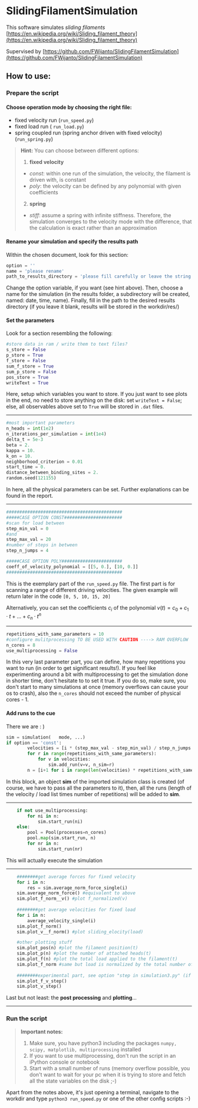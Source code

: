 ﻿# SlidingFilamentSimulation

This software simulates *sliding filaments* [https://en.wikipedia.org/wiki/Sliding_filament_theory](https://en.wikipedia.org/wiki/Sliding_filament_theory)

Supervised by [https://github.com/FWijanto/SlidingFilamentSimulation](https://github.com/FWijanto/SlidingFilamentSimulation)

## How to use:

### **Prepare** the script

#### **Choose operation mode** by choosing the right file:

 - fixed velocity run (`run_speed.py`) 
 - fixed load run ( `run_load.py`) 
 - spring coupled run (spring anchor driven with fixed velocity) (`run_spring.py`)

> **Hint:** You can choose between different options: 
> 1. **fixed velocity**
> - *const*: within one run of the simulation, the velocity, the filament is driven with, is constant
> - *poly*: the velocity can be defined by any polynomial with given coefficients
> 2. **spring**
> - *stiff*: assume a spring with infinite stiffness. Therefore, the simulation converges to the velocity mode with the difference, that the calculation is exact rather than an approximation

####  **Rename your simulation** and specify the results path
Within the chosen document, look for this section:
```python
option = ''
name = 'please rename'
path_to_results_directory = 'please fill carefully or leave the string blank'
```
Change the option variable, if you want (see hint above). Then, choose a name for the simulation (in the results folder, a subdirectory will be created, named: date, time, name). Finally, fill in the path to the desired results directory (if you leave it blank, results will be stored in the workdir/res/)

#### **Set** the **parameters** 
Look for a section resembling the following:

```python
#store data in ram / write them to text files?
s_store = False
p_store = True
f_store = False
sum_f_store = True
sum_p_store = False
pos_store = True
writeText = True
```
Here, setup which variables you want to store. If you just want to see plots in the end, no need to store anything on the disk: set `writeText = False`; else, all observables above set to `True` will be stored in `.dat` files.

---
```python
#most important parameters
n_heads = int(1e2)
n_iterations_per_simulation = int(1e4)
delta_t = 5e-3
beta = 2.
kappa = 10.
k_on = 10.
neighborhood_criterion = 0.01
start_time = 0.
distance_between_binding_sites = 2.
random.seed(121155)
```
In here, all the physical parameters can be set. Further explanations can be found in the report.

---
```python
############################################
#####CASE OPTION CONST######################
#scan for load between
step_min_val = 0
#and
step_max_val = 20
#number of steps in between
step_n_jumps = 4

#####CASE OPTION POLY#######################
coeff_of_velocity_polynomial = [[5, 0.], [10, 0.]]
############################################
```
This is the exemplary part of the `run_speed.py` file. The first part is for scanning a range of different driving velocities. The given example will return later in the code `[0, 5, 10, 15, 20]`

Alternatively, you can set the coefficients $c_i$ of the polynomial $v(t) = c_0 + c_1 \cdot t + \dots + c_n \cdot t^n$

---
```python
repetitions_with_same_parameters = 10
#configure mulitprocessing TO BE USED WITH CAUTION ----> RAM OVERFLOW
n_cores = 8
use_multiprocessing = False
```

In this very last parameter part, you can define, how many repetitions you want to run (in order to get significant results!). If you feel like experimenting around a bit with multiprocessing to get the simulation done in shorter time, don't hesitate to to set it true. If you do so, make sure, you don't start to many simulations at once (memory overflows can cause your os to crash), also the `n_cores` should not exceed the number of physical cores - 1.

#### **Add runs** to the cue
There we are : )
```python
sim = simulation(   mode, ...)
if option == 'const':
        velocities = [i * (step_max_val - step_min_val) / step_n_jumps + step_min_val for i in range(step_n_jumps + 1)]
        for r in range(repetitions_with_same_parameters):
            for v in velocities:
                sim.add_run(v=v, n_sim=r)
        n = [i+1 for i in range(len(velocities) * repetitions_with_same_parameters)]
```
In this block, an object **sim** of the imported simulation class is created (of course, we have to pass all the parameters to it), then, all the runs (length of the velocity / load list times number of repetitions) will be added to **sim**.

---
```python
    if not use_multiprocessing:
        for ni in n:
            sim.start_run(ni)
    else:
        pool = Pool(processes=n_cores)
        pool.map(sim.start_run, n)
        for nr in n:
            sim.start_run(nr)
```
This will actually execute the simulation

---
```python
    ########get average forces for fixed velocity
    for i in n:
        res = sim.average_norm_force_single(i)
    sim.average_norm_force() #equivalent to above
    sim.plot_f_norm__v() #plot f_normalized(v)
    
    ########get average velocities for fixed load
    for i in n:
        average_velocity_single(i)
    sim.plot_f_norm()
    sim.plot_v__f_norm() #plot sliding_elocity(load)

    #other plotting stuff
    sim.plot_pos(n) #plot the filament position(t)
    sim.plot_p(n) #plot the number of attached heads(t)
    sim.plot_f(n) #plot the total load applied to the filament(t)
    sim.plot_f_norm #same but load is normalized by the total number of heads
    
    ########experimental part, see option "step in simulation3.py" (if you're already there and don't know, what's going on, feel free to for this in an issue)    
    sim.plot_f_v_step()
    sim.plot_v_step()
```
Last but not least: the **post processing** and **plotting**...

---
### **Run** the script
> **Important notes:**
> 1. Make sure, you have python3 including the packages `numpy, scipy, matplotlib, multiprocessing` installed 
> 2. If you want to use multiprocessing, don't run the script in an iPython console or notebook
> 3. Start with a small number of runs (memory overflow possible, you don't want to wait for your pc when it is trying to store and fetch all the state variables on the disk ;-)

Apart from the notes above, it's just opening a terminal, navigate to the workdir and type `python3 run_speed.py` or one of the other config scripts :-)

